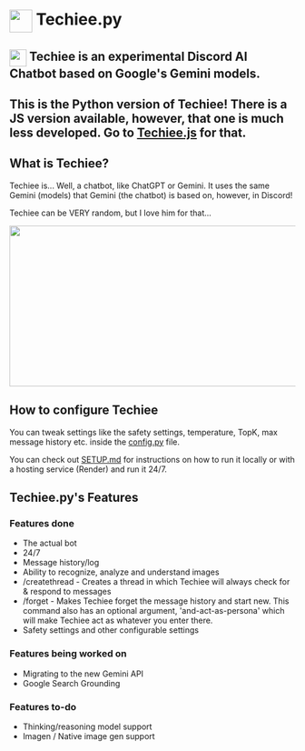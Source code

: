 # <img src="https://github.com/MerBudd/Techiee.js/assets/82082386/43cc9180-c22f-4418-8949-9834a5066089" width="40" height="40" align=top> Techiee.py

## <img src="https://github.com/MerBudd/Techiee.js/assets/82082386/43cc9180-c22f-4418-8949-9834a5066089" width="30" height="30" align=top> Techiee is an experimental Discord AI Chatbot based on Google's Gemini models.

## This is the Python version of Techiee! There is a JS version available, however, that one is much less developed. Go to [Techiee.js](https://github.com/MerBudd/Techiee.js) for that.

## What is Techiee?

Techiee is... Well, a chatbot, like ChatGPT or Gemini. It uses the same Gemini (models) that Gemini (the chatbot) is based on, however, in Discord!

Techiee can be VERY random, but I love him for that...

<img src="https://github.com/MerBudd/Techiee.js/assets/82082386/d9b79ff9-9274-4959-8cd6-317026625c84" width=540 height=283>


## How to configure Techiee

You can tweak settings like the safety settings, temperature, TopK, max message history etc. inside the [config.py](https://github.com/MerBudd/Techiee.py/blob/main/config.py) file.

You can check out [SETUP.md](https://github.com/MerBudd/Techiee.py/blob/main/SETUP.md) for instructions on how to run it locally or with a hosting service (Render) and run it 24/7.


## Techiee.py's Features

### Features done

- The actual bot
- 24/7
- Message history/log
- Ability to recognize, analyze and understand images
- /createthread - Creates a thread in which Techiee will always check for & respond to messages
- /forget - Makes Techiee forget the message history and start new. This command also has an optional argument, 'and-act-as-persona' which will make Techiee act as whatever you enter there.
- Safety settings and other configurable settings

### Features being worked on

- Migrating to the new Gemini API
- Google Search Grounding

### Features to-do

- Thinking/reasoning model support
- Imagen / Native image gen support